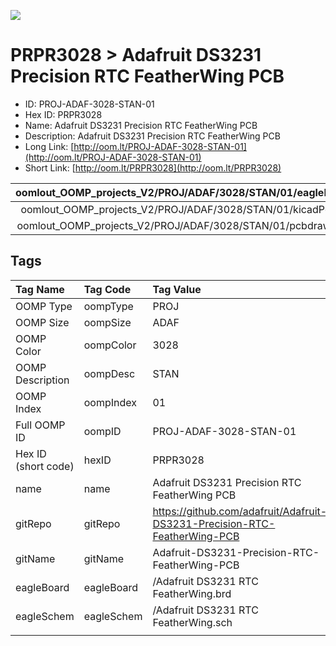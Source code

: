 


  
![][im]
# PRPR3028 > Adafruit DS3231 Precision RTC FeatherWing PCB

- ID: PROJ-ADAF-3028-STAN-01
- Hex ID: PRPR3028
- Name: Adafruit DS3231 Precision RTC FeatherWing PCB
- Description: Adafruit DS3231 Precision RTC FeatherWing PCB
- Long Link: [http://oom.lt/PROJ-ADAF-3028-STAN-01](http://oom.lt/PROJ-ADAF-3028-STAN-01)
- Short Link: [http://oom.lt/PRPR3028](http://oom.lt/PRPR3028)
  

|oomlout_OOMP_projects_V2/PROJ/ADAF/3028/STAN/01/eagleImage.png|oomlout_OOMP_projects_V2/PROJ/ADAF/3028/STAN/01/eagleSchemImage.png|oomlout_OOMP_projects_V2/PROJ/ADAF/3028/STAN/01/kicadPcb3dFront.png|oomlout_OOMP_projects_V2/PROJ/ADAF/3028/STAN/01/kicadPcb3dBack.png|
| :---: | :---: | :---: | :---: |
|oomlout_OOMP_projects_V2/PROJ/ADAF/3028/STAN/01/kicadPcb3d.png|oomlout_OOMP_projects_V2/PROJ/ADAF/3028/STAN/01/bomBack.png|oomlout_OOMP_projects_V2/PROJ/ADAF/3028/STAN/01/bomFront.png|oomlout_OOMP_projects_V2/PROJ/ADAF/3028/STAN/01/pcbdraw.svg|
|oomlout_OOMP_projects_V2/PROJ/ADAF/3028/STAN/01/pcbdrawBack.svg||||

## Tags
  

|Tag Name|Tag Code|Tag Value|
| :--- | :--- | :--- |
|OOMP Type|oompType|PROJ|
|OOMP Size|oompSize|ADAF|
|OOMP Color|oompColor|3028|
|OOMP Description|oompDesc|STAN|
|OOMP Index|oompIndex|01|
|Full OOMP ID|oompID|PROJ-ADAF-3028-STAN-01|
|Hex ID (short code)|hexID|PRPR3028|
|name|name|Adafruit DS3231 Precision RTC FeatherWing PCB|
|gitRepo|gitRepo|https://github.com/adafruit/Adafruit-DS3231-Precision-RTC-FeatherWing-PCB|
|gitName|gitName|Adafruit-DS3231-Precision-RTC-FeatherWing-PCB|
|eagleBoard|eagleBoard|/Adafruit DS3231 RTC FeatherWing.brd|
|eagleSchem|eagleSchem|/Adafruit DS3231 RTC FeatherWing.sch|
||||



[im]: PROJ/ADAF/3028/STAN/01/kicadPcb3d_450.png
